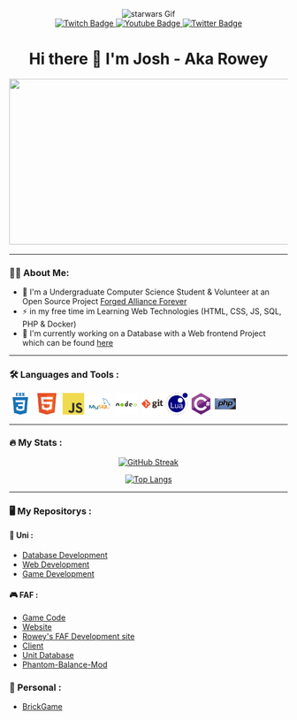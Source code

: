 <div id="header" align="center">
    <img src="https://media.giphy.com/media/26tPjBzCXOx4sy520/giphy.gif" alt="starwars Gif" width="100">
</div>
<div id="badges" align="center">
    <a href="https://www.twitch.tv/mr_rowey">
      <img src="https://img.shields.io/badge/Twitch-purple?style=for-the-badge&logo=twitch&logoColor=white" alt="Twitch Badge"/>
    </a>
    <a href="https://www.youtube.com/channel/UCXIoQ_KILaTNW9mb7toC6Mg">
      <img src="https://img.shields.io/badge/YouTube-red?style=for-the-badge&logo=youtube&logoColor=white" alt="Youtube Badge"/>
    </a>
    <a href="https://twitter.com/MrRowey">
      <img src="https://img.shields.io/badge/Twitter-blue?style=for-the-badge&logo=twitter&logoColor=white" alt="Twitter Badge"/>
    </a>
</div>
<h1 align="center">
  Hi there 👋 I'm Josh - Aka Rowey
</h1>
<div align="center">
  <img src="https://media.giphy.com/media/dWesBcTLavkZuG35MI/giphy.gif" width="600" height="300"/>
</div>

---

### :man_technologist: About Me:
- :telescope: I'm a Undergraduate Computer Science Student & Volunteer at an Open Source Project [Forged Alliance Forever](https://github.com/FAForever)
- :zap: in my free time im Learning Web Technologies (HTML, CSS, JS, SQL, PHP & Docker)
- :seedling: I'm currently working on a Database with a Web frontend Project which can be found [here](https://github.com/MrRowey/FAF-Tourney-Data-DB)

---

### :hammer_and_wrench: Languages and Tools :

<div>
  <img src="https://github.com/devicons/devicon/blob/master/icons/css3/css3-plain-wordmark.svg"  title="CSS3" alt="CSS" width="40" height="40"/>&nbsp;
  <img src="https://github.com/devicons/devicon/blob/master/icons/html5/html5-original.svg" title="HTML5" alt="HTML" width="40" height="40"/>&nbsp;
  <img src="https://github.com/devicons/devicon/blob/master/icons/javascript/javascript-original.svg" title="JavaScript" alt="JavaScript" width="40" height="40"/>&nbsp;
  <img src="https://github.com/devicons/devicon/blob/master/icons/mysql/mysql-original-wordmark.svg" title="MySQL"  alt="MySQL" width="40" height="40"/>&nbsp;
  <img src="https://github.com/devicons/devicon/blob/master/icons/nodejs/nodejs-original-wordmark.svg" title="NodeJS" alt="NodeJS" width="40" height="40"/>&nbsp;
  <img src="https://github.com/devicons/devicon/blob/master/icons/git/git-original-wordmark.svg" title="Git" **alt="Git" width="40" height="40"/>
  <img src="https://github.com/devicons/devicon/blob/master/icons/lua/lua-original-wordmark.svg" title="Lua" **alt="Lua" width="40" height="40"/>
  <img src="https://github.com/devicons/devicon/blob/master/icons/csharp/csharp-original.svg" title="C#" **alt="C#" width="40" height="40"/>
  <img src="https://github.com/devicons/devicon/blob/master/icons/php/php-original.svg" title="PHP" **alt="PHP" width="40" height="40"/>
</div>

---

### :fire: My Stats :
<div align="center">

[![GitHub Streak](http://github-readme-streak-stats.herokuapp.com?user=mrrowey&theme=cobalt&hide_border=true&date_format=M%20j%5B%2C%20Y%5D)](https://git.io/streak-stats)

[![Top Langs](https://github-readme-stats.vercel.app/api/top-langs/?username=MrRowey&theme=cobalt&hide_border=true&layout=compact)](https://github.com/anuraghazra/github-readme-stats)

</div>
    
---

### 🖥️ My Repositorys :

#### 🏫 Uni :
- [Database Development](https://github.com/MrRowey/GlazeSure)
- [Web Development](https://github.com/MrRowey/SNT-Antiques)
- [Game Development](https://github.com/MrRowey/Game-Development)

#### 🎮 FAF :
- [Game Code](https://github.com/MrRowey/Local-FA)
- [Website](https://github.com/MrRowey/FAFwebsite)
- [Rowey's FAF Development site](https://github.com/MrRowey/Roweys-FAF-Development-site)
- [Client](https://github.com/MrRowey/downlords-faf-client)
- [Unit Database](https://github.com/MrRowey/UnitDB)
- [Phantom-Balance-Mod](https://github.com/MrRowey/PhantomBalance)

### 🧪 Personal :
- [BrickGame](https://github.com/MrRowey/BricksGame)
